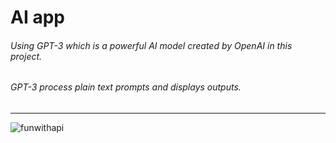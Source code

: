 # AI app 
###### Using GPT-3 which is a powerful AI model created by OpenAI in this project.
###### GPT-3 process plain text prompts and displays outputs. 
---


![funwithapi](https://user-images.githubusercontent.com/53870209/169850241-52a2832a-d0e3-483e-b62d-6d98bffb62f9.png)
